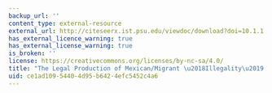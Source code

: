 ```yaml
---
backup_url: ''
content_type: external-resource
external_url: http://citeseerx.ist.psu.edu/viewdoc/download?doi=10.1.1.738.1356&rep=rep1&type=pdf
has_external_licence_warning: true
has_external_license_warning: true
is_broken: ''
license: https://creativecommons.org/licenses/by-nc-sa/4.0/
title: "The Legal Production of Mexican/Migrant \u2018Illegality\u2019 (PDF)"
uid: ce1ad109-5440-4d95-b642-4efc5452c4a6
---
```

